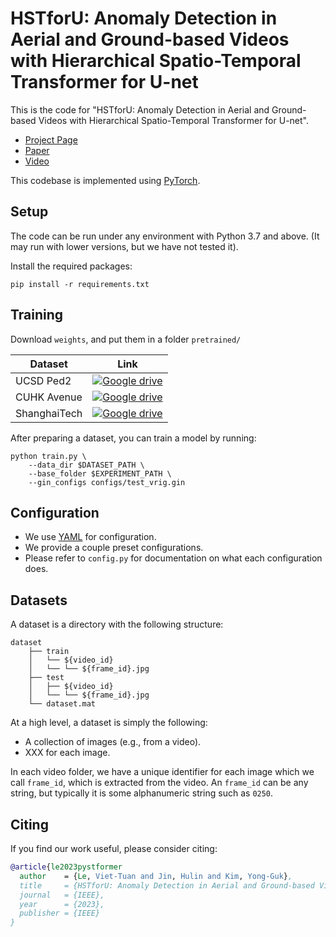 # HSTforU: Anomaly Detection in Aerial and Ground-based Videos with Hierarchical Spatio-Temporal Transformer for U-net
This is the code for "HSTforU: Anomaly Detection in Aerial and Ground-based Videos with Hierarchical Spatio-Temporal Transformer for U-net".

 * [Project Page](https://vt-le.github.io/HSTforU)
 * [Paper](https://arxiv.org)
 * [Video](https://www.youtube.com)
 
This codebase is implemented using [PyTorch](https://pytorch.org/).


## Setup
The code can be run under any environment with Python 3.7 and above.
(It may run with lower versions, but we have not tested it).

Install the required packages:

    pip install -r requirements.txt
  

## Training

Download `weights`, and put them in a folder `pretrained/`

| Dataset      | Link                                                                                   |
|--------------|----------------------------------------------------------------------------------------|
| UCSD Ped2    | [![Google drive](https://colab.research.google.com/assets/colab-badge.svg)](https://)  |
| CUHK Avenue  | [![Google drive](https://colab.research.google.com/assets/colab-badge.svg)](https://) |
| ShanghaiTech | [![Google drive](https://colab.research.google.com/assets/colab-badge.svg)](https://) |
 

After preparing a dataset, you can train a model by running:
    
    python train.py \
        --data_dir $DATASET_PATH \
        --base_folder $EXPERIMENT_PATH \
        --gin_configs configs/test_vrig.gin
 

## Configuration
 * We use [YAML](https://yaml.org/) for configuration.
 * We provide a couple preset configurations.
 * Please refer to `config.py` for documentation on what each configuration does.

 
## Datasets
A dataset is a directory with the following structure:

    dataset
        ├── train
        │   └── ${video_id}
        │   └── └── ${frame_id}.jpg
        ├── test
        │   ├── ${video_id}
        │   └── └── ${frame_id}.jpg
        └── dataset.mat

At a high level, a dataset is simply the following:
 * A collection of images (e.g., from a video).
 * XXX for each image.
 
In each video folder, we have a unique identifier for each image which we call `frame_id`, which is extracted from the 
video. An `frame_id` can be any string, but typically it is some alphanumeric string such as `0250`.


## Citing
If you find our work useful, please consider citing:
```BibTeX
@article{le2023pystformer
  author    = {Le, Viet-Tuan and Jin, Hulin and Kim, Yong-Guk},
  title     = {HSTforU: Anomaly Detection in Aerial and Ground-based Videos with Hierarchical Spatio-Temporal Transformer for U-net},
  journal   = {IEEE},
  year      = {2023},
  publisher = {IEEE}
}
```

